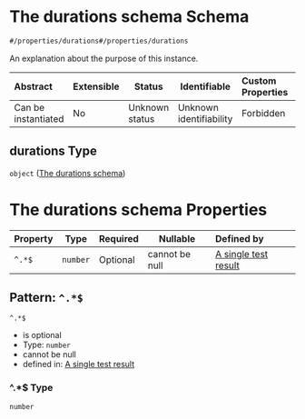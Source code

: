 # The durations schema Schema

```txt
#/properties/durations#/properties/durations
```

An explanation about the purpose of this instance.


| Abstract            | Extensible | Status         | Identifiable            | Custom Properties | Additional Properties | Access Restrictions | Defined In                                                                                      |
| :------------------ | ---------- | -------------- | ----------------------- | :---------------- | --------------------- | ------------------- | ----------------------------------------------------------------------------------------------- |
| Can be instantiated | No         | Unknown status | Unknown identifiability | Forbidden         | Allowed               | none                | [test_result.schema.json\*](../../../spec/0.0.1/test_result.schema.json "open original schema") |

## durations Type

`object` ([The durations schema](test_result-properties-the-durations-schema.md))

# The durations schema Properties

| Property | Type     | Required | Nullable       | Defined by                                                                                                                                                        |
| :------- | -------- | -------- | -------------- | :---------------------------------------------------------------------------------------------------------------------------------------------------------------- |
| `^.*$`   | `number` | Optional | cannot be null | [A single test result](test_result-properties-the-durations-schema-patternproperties-.md "\#/properties/durations#/properties/durations/patternProperties/^.\*$") |

## Pattern: `^.*$`




`^.*$`

-   is optional
-   Type: `number`
-   cannot be null
-   defined in: [A single test result](test_result-properties-the-durations-schema-patternproperties-.md "\#/properties/durations#/properties/durations/patternProperties/^.\*$")

### ^.\*$ Type

`number`
